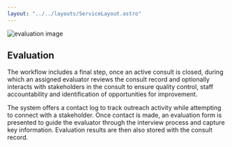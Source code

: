 ```yaml
---
layout: "../../layouts/ServiceLayout.astro"
---
```


![evaluation image](/evaluation.jpg)

## Evaluation

The workflow includes a final step, once an active consult is closed, during which an assigned evaluator reviews the consult record and optionally interacts with stakeholders in the consult to ensure quality control, staff accountability and identification of opportunities for improvement.

The system offers a contact log to track outreach activity while attempting to connect with a stakeholder. Once contact is made, an evaluation form is presented to guide the evaluator through the interview process and capture key information. Evaluation results are then also stored with the consult record.

